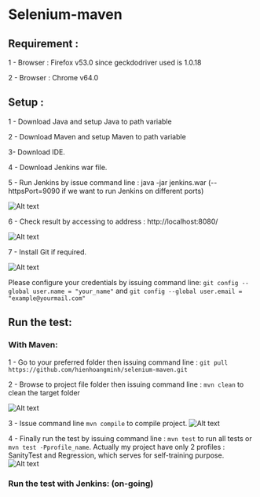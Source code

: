 # Selenium-maven

## Requirement :
 1 - Browser : Firefox v53.0 since geckdodriver used is 1.0.18

 2 - Browser : Chrome v64.0
 
## Setup :
 1 - Download Java and setup Java to path variable
 
 2 - Download Maven and setup Maven to path variable
 
 3- Download IDE.
 
 4 - Download Jenkins war file.
 
 5 - Run Jenkins by issue command line : java -jar jenkins.war (--httpsPort=9090 if we want to run Jenkins on different ports)

 ![Alt text](http://i67.tinypic.com/2mn0why.jpg "jenkins-command")

 6 - Check result by accessing to address : http://localhost:8080/

 ![Alt text](http://i66.tinypic.com/2uegqio.png "jenkins-home")

 7 - Install Git if required.
 
 ![Alt text](http://i66.tinypic.com/2mdkswl.png "git-version")
 
 Please configure your credentials by issuing command line: `git config --global user.name = "your_name"` and
 `git config --global user.email = "example@yourmail.com"` 

 ## Run the test:
 
 ### With Maven:
 1 - Go to your preferred folder then issuing command line : `git pull https://github.com/hienhoangminh/selenium-maven.git`

 2 - Browse to project file folder then issuing command line : `mvn clean` to clean the target folder

 ![Alt text](http://i65.tinypic.com/2vct0u1.png "mvn-clean")
 
 3 - Issue command line `mvn compile` to compile project.
 ![Alt text](http://i63.tinypic.com/30igmkw.png "mvn-compile")

 4 - Finally run the test by issuing command line : `mvn test` to run all tests or `mvn test -Pprofile_name`. Actually my project
 have only 2 profiles : SanityTest and Regression, which serves for self-training purpose.
 ![Alt text](http://i68.tinypic.com/2ug2sdv.png "mvn-test-profile")

 ### Run the test with Jenkins: (on-going)
 
 
